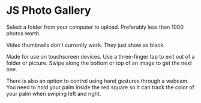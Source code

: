 # JS Photo Gallery

Select a folder from your computer to upload. Preferably less than 1000 photos worth.

Video thumbnails don't currently work. They just show as black.

Made for use on touchscreen devices. Use a three-finger tap to exit out of a folder or picture. Swipe along the bottom or top of an image to get the next one.

There is also an option to control using hand gestures through a webcam. You need to hold your palm inside the red square so it can track the color of your palm when swiping left and right.
